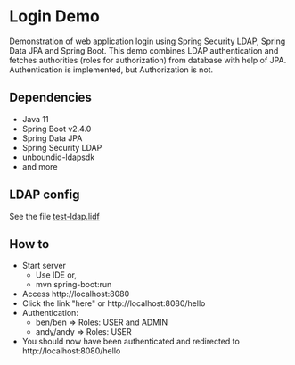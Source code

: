 # Login Demo 
Demonstration of web application login using Spring Security LDAP, Spring Data JPA and Spring Boot. 
This demo combines LDAP authentication and fetches authorities (roles for authorization) from database with help of JPA. 
Authentication is implemented, but Authorization is not. 

## Dependencies 
* Java 11
* Spring Boot v2.4.0
* Spring Data JPA  
* Spring Security LDAP
* unboundid-ldapsdk
* and more

## LDAP config
See the file [test-ldap.lidf][1]

[1]: https://github.com/Avec112/spring-security-ldap-with-db-authorization/blob/master/src/main/resources/test-ldap.ldif

## How to
* Start server
  * Use IDE or,
  * mvn spring-boot:run
* Access http://localhost:8080
* Click the link "here" or http://localhost:8080/hello
* Authentication:
  * ben/ben => Roles: USER and ADMIN
  * andy/andy => Roles: USER
* You should now have been authenticated and redirected to http://localhost:8080/hello


